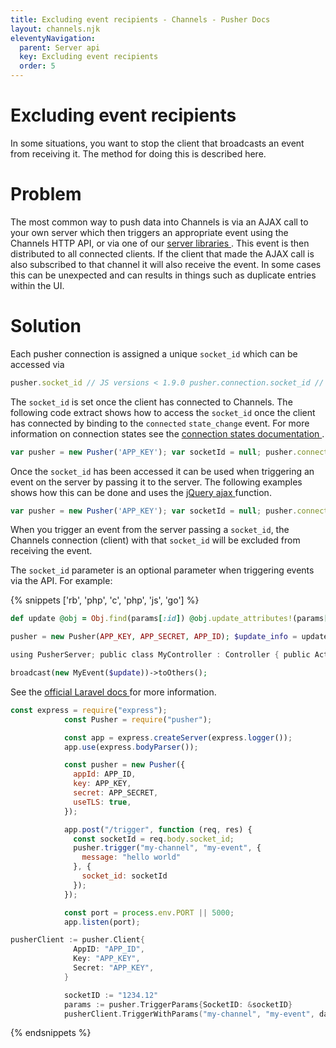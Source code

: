 ```yaml
---
title: Excluding event recipients - Channels - Pusher Docs
layout: channels.njk
eleventyNavigation: 
  parent: Server api
  key: Excluding event recipients
  order: 5
---
```

# Excluding event recipients
 
In some situations, you want to stop the client that broadcasts an event from receiving it. The method for doing this is described here. 
 
# Problem
 
The most common way to push data into Channels is via an AJAX call to your own server which then triggers an appropriate event using the Channels HTTP API, or via one of our [ server libraries ](/docs/channels/channels_libraries/libraries) . This event is then distributed to all connected clients. If the client that made the AJAX call is also subscribed to that channel it will also receive the event. In some cases this can be unexpected and can results in things such as duplicate entries within the UI. 
 
# Solution
 
Each pusher connection is assigned a unique `socket_id` which can be accessed via 
 
```js
pusher.socket_id // JS versions < 1.9.0 pusher.connection.socket_id // JS versions >= 1.9.0
```
 
The `socket_id` is set once the client has connected to Channels. The following code extract shows how to access the `socket_id` once the client has connected by binding to the `connected` `state_change` event. For more information on connection states see the [ connection states documentation ](/docs/channels/using_channels/connection#connection-states) . 
 
```js
var pusher = new Pusher('APP_KEY'); var socketId = null; pusher.connection.bind('connected', function() { socketId = pusher.connection.socket_id; });
```
 
Once the `socket_id` has been accessed it can be used when triggering an event on the server by passing it to the server. The following examples shows how this can be done and uses the <a href="http://api.jquery.com/jQuery.ajax/"> jQuery <inlinecode>ajax</inlinecode> </a> function. 
 
```js
var pusher = new Pusher('APP_KEY'); var socketId = null; pusher.connection.bind('connected', function() { socketId = pusher.connection.socket_id; jQuery.ajax({ url: "/trigger_event", type: "post", data: { id: 'some_id', updated_value: 'some_value', socket_id: socketId // pass socket_id parameter to be used by server } }); });
```
 
When you trigger an event from the server passing a `socket_id`, the Channels connection (client) with that `socket_id` will be excluded from receiving the event. 
 
The `socket_id` parameter is an optional parameter when triggering events via the API. For example: 
 
{% snippets ['rb', 'php', 'c', 'php', 'js', 'go'] %}
  
```rb
def update @obj = Obj.find(params[:id]) @obj.update_attributes!(params[:updated_value]) pusher.trigger("my-channel", "my-event", @obj, { socket_id: params[:socket_id] }) render json: @obj end
```
  
```php
pusher = new Pusher(APP_KEY, APP_SECRET, APP_ID); $update_info = update_object($_POST['id'], $_POST['updated_value']); $pusher->trigger('my-channel', 'my-event', $update_info, array('socket_id' => $_POST['socket_id']));
```
  
```c
using PusherServer; public class MyController : Controller { public ActionResult Trigger(string socket_id) { var pusher = new Pusher(APP_ID, APP_KEY, APP_SECRET); var result = pusher.Trigger( "my-channel", "my-event", new { message = "hello world" }, new TriggerOptions() { SocketId = socket_id } ); return new HttpStatusCodeResult(200); } }
```
  
```php
broadcast(new MyEvent($update))->toOthers();
```
 
See the [ official Laravel docs ](https://laravel.com/docs/master/broadcasting#broadcasting-events) for more information. 

      
      
        
```js
const express = require("express");
            const Pusher = require("pusher");

            const app = express.createServer(express.logger());
            app.use(express.bodyParser());

            const pusher = new Pusher({
              appId: APP_ID,
              key: APP_KEY,
              secret: APP_SECRET,
              useTLS: true,
            });

            app.post("/trigger", function (req, res) {
              const socketId = req.body.socket_id;
              pusher.trigger("my-channel", "my-event", {
                message: "hello world"
              }, {
                socket_id: socketId
              });
            });

            const port = process.env.PORT || 5000;
            app.listen(port);
```
      
      
        
```go
pusherClient := pusher.Client{
              AppID: "APP_ID",
              Key: "APP_KEY",
              Secret: "APP_KEY",
            }

            socketID := "1234.12"
            params := pusher.TriggerParams{SocketID: &socketID}
            pusherClient.TriggerWithParams("my-channel", "my-event", data, params)
```
      
    
{% endsnippets %}


